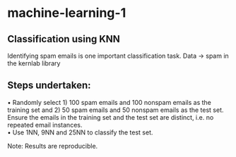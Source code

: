 # machine-learning-1

## Classification using KNN

Identifying spam emails is one important classification task. 
Data -> spam in the kernlab library

## Steps undertaken:
• Randomly select 1) 100 spam emails and 100 nonspam emails as the training set and 2) 50 spam emails and 50 nonspam emails as the test set. Ensure the emails in the training set and the test set are distinct, i.e. no repeated email instances. <br />
• Use 1NN, 9NN and 25NN to classify the test set.

Note: Results are reproducible.
